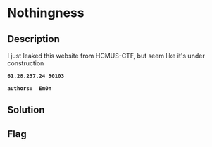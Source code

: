 # Nothingness
## Description

I just leaked this website from HCMUS-CTF, but seem like it's under construction  

**`61.28.237.24 30103`**  

**`authors:  Em0n`**

## Solution

## Flag